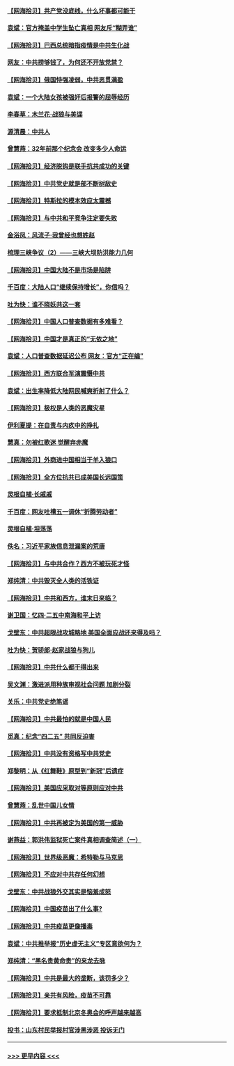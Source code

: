 #### [【网海拾贝】共产党没底线，什么坏事都可能干](../pages/nsc993/n12942090.md?t=05130302) 
#### [袁斌：官方掩盖中学生坠亡真相 网友斥“糊弄谁”](../pages/nsc993/n12942029.md?t=05130302) 
#### [【网海拾贝】巴西总统暗指疫情是中共生化战](../pages/nsc993/n12938999.md?t=05130302) 
#### [网友：中共捞够钱了，为何还不开放党禁？](../pages/nsc993/n12938952.md?t=05130302) 
#### [【网海拾贝】俄国恃强凌弱，中共恶贯满盈](../pages/nsc993/n12936626.md?t=05130302) 
#### [袁斌：一个大陆女孩被强奸后报警的屈辱经历](../pages/nsc993/n12936547.md?t=05130302) 
#### [李春草：木兰花·战狼与美谍](../pages/nsc993/n12935995.md?t=05130302) 
#### [源清晨：中共人](../pages/nsc993/n12935589.md?t=05130302) 
#### [曾慧燕：32年前那个纪念会 改变多少人命运](../pages/nsc993/n12934233.md?t=05130302) 
#### [【网海拾贝】经济脱钩是联手抗共成功的关键](../pages/nsc993/n12934176.md?t=05130302) 
#### [【网海拾贝】中共党史就是部不断树敌史](../pages/nsc993/n12932844.md?t=05130302) 
#### [【网海拾贝】特斯拉的模本效应太震撼](../pages/nsc993/n12925626.md?t=05130302) 
#### [【网海拾贝】与中共和平竞争注定要失败](../pages/nsc993/n12923326.md?t=05130302) 
#### [金浴凤：风流子‧我曾经也想姓赵](../pages/nsc993/n12920911.md?t=05130302) 
#### [梳理三峡争议（2）——三峡大坝防洪能力几何](../pages/nsc993/n12920173.md?t=05130302) 
#### [【网海拾贝】中国大陆不是市场是陷阱](../pages/nsc993/n12920143.md?t=05130302) 
#### [千百度：大陆人口“继续保持增长”，你信吗？](../pages/nsc993/n12918946.md?t=05130302) 
#### [吐为快：谁不晓妖共这一套](../pages/nsc993/n12918941.md?t=05130302) 
#### [【网海拾贝】中国人口普查数据有多难看？](../pages/nsc993/n12917822.md?t=05130302) 
#### [【网海拾贝】中国才是真正的“无依之地”](../pages/nsc993/n12915845.md?t=05130302) 
#### [袁斌：人口普查数据延迟公布 网友：官方“正在编”](../pages/nsc993/n12915748.md?t=05130302) 
#### [【网海拾贝】西方联合军演震慑中共](../pages/nsc993/n12913466.md?t=05130302) 
#### [袁斌：出生率降低大陆网民喊爽折射了什么？](../pages/nsc993/n12913365.md?t=05130302) 
#### [【网海拾贝】极权是人类的恶魔灾星](../pages/nsc993/n12910697.md?t=05130302) 
#### [伊利夏提：在自责与内疚中的挣扎](../pages/nsc993/n12910493.md?t=05130302) 
#### [慧真：勿被红歌迷 觉醒弃赤魔](../pages/nsc993/n12910485.md?t=05130302) 
#### [【网海拾贝】外商进中国相当于羊入狼口](../pages/nsc993/n12908274.md?t=05130302) 
#### [【网海拾贝】全方位抗共已成美国长远国策](../pages/nsc993/n12906878.md?t=05130302) 
#### [灵根自植‧长戚戚](../pages/nsc993/n12905585.md?t=05130302) 
#### [千百度：网友吐槽五一调休“折腾劳动者”](../pages/nsc993/n12905934.md?t=05130302) 
#### [灵根自植‧坦荡荡](../pages/nsc993/n12905562.md?t=05130302) 
#### [佚名：习近平家族信息泄漏案的荒唐](../pages/nsc993/n12904705.md?t=05130302) 
#### [【网海拾贝】与中共合作？西方不被玩死才怪](../pages/nsc993/n12903873.md?t=05130302) 
#### [郑纯清：中共毁灭全人类的活铁证](../pages/nsc993/n12903785.md?t=05130302) 
#### [【网海拾贝】中共和西方，谁末日来临？](../pages/nsc993/n12903482.md?t=05130302) 
#### [谢卫国：忆四‧二五中南海和平上访](../pages/nsc993/n12902192.md?t=05130302) 
#### [戈壁东：中共超限战攻城略地 美国全面应战还来得及吗？](../pages/nsc993/n12902297.md?t=05130302) 
#### [吐为快：贺骄郎‧赵家战狼与狗儿](../pages/nsc993/n12902280.md?t=05130302) 
#### [【网海拾贝】中共什么都干得出来](../pages/nsc993/n12897500.md?t=05130302) 
#### [吴文渊：激进派用种族审视社会问题 加剧分裂](../pages/nsc993/n12893881.md?t=05130302) 
#### [关乐：中共党史绝笔谣](../pages/nsc993/n12897270.md?t=05130302) 
#### [【网海拾贝】中共最怕的就是中国人民](../pages/nsc993/n12894705.md?t=05130302) 
#### [觅真：纪念“四二五” 共同反迫害](../pages/nsc993/n12894553.md?t=05130302) 
#### [【网海拾贝】中共没有资格写中共党史](../pages/nsc993/n12892231.md?t=05130302) 
#### [郑黎明：从《红舞鞋》原型到“新冠”后遗症](../pages/nsc993/n12890469.md?t=05130302) 
#### [【网海拾贝】美国应采取对等原则应对中共](../pages/nsc993/n12889176.md?t=05130302) 
#### [曾慧燕：乱世中国儿女情](../pages/nsc993/n12887931.md?t=05130302) 
#### [【网海拾贝】中共再被定为美国的第一威胁](../pages/nsc993/n12887580.md?t=05130302) 
#### [谢燕益：郭洪伟监狱死亡案件真相调查简述（一）](../pages/nsc993/n12885648.md?t=05130302) 
#### [【网海拾贝】世界级恶魔：希特勒与马克思](../pages/nsc993/n12884062.md?t=05130302) 
#### [【网海拾贝】不应对中共存任何幻想](../pages/nsc993/n12881460.md?t=05130302) 
#### [戈壁东：中共战狼外交其实是恼羞成怒](../pages/nsc993/n12880392.md?t=05130302) 
#### [【网海拾贝】中国疫苗出了什么事?](../pages/nsc993/n12879124.md?t=05130302) 
#### [【网海拾贝】中共疫苗更像播毒](../pages/nsc993/n12876631.md?t=05130302) 
#### [袁斌：中共推举报“历史虚无主义”专区意欲何为？](../pages/nsc993/n12876530.md?t=05130302) 
#### [郑纯清：“黑名贵黄命贵”的来龙去脉](../pages/nsc993/n12875589.md?t=05130302) 
#### [【网海拾贝】中共是最大的垄断，该罚多少？](../pages/nsc993/n12874006.md?t=05130302) 
#### [【网海拾贝】亲共有风险，疫苗不可靠](../pages/nsc993/n12872224.md?t=05130302) 
#### [【网海拾贝】要求抵制北京冬奥会的呼声越来越高](../pages/nsc993/n12868962.md?t=05130302) 
#### [投书：山东村民举报村官涉黑涉恶 投诉无门](../pages/nsc993/n12869726.md?t=05130302) 

----
#### [ >>> 更早内容 <<< ](../indexes/nsc993-earlier.md)
